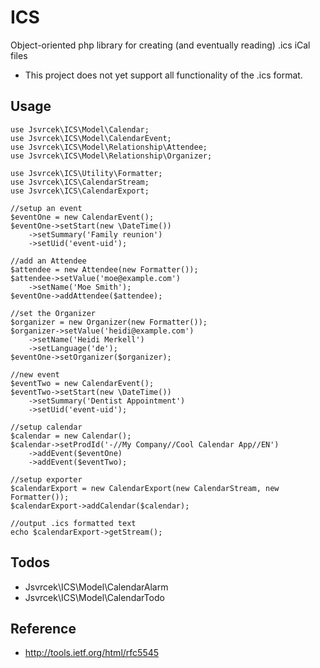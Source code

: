 ICS
===

Object-oriented php library for creating (and eventually reading) .ics iCal files

* This project does not yet support all functionality of the .ics format.

## Usage

	use Jsvrcek\ICS\Model\Calendar;
	use Jsvrcek\ICS\Model\CalendarEvent;
	use Jsvrcek\ICS\Model\Relationship\Attendee;
	use Jsvrcek\ICS\Model\Relationship\Organizer;
	
	use Jsvrcek\ICS\Utility\Formatter;
	use Jsvrcek\ICS\CalendarStream;
	use Jsvrcek\ICS\CalendarExport;
	
	//setup an event
	$eventOne = new CalendarEvent();
	$eventOne->setStart(new \DateTime())
		->setSummary('Family reunion')
		->setUid('event-uid');
		
	//add an Attendee
	$attendee = new Attendee(new Formatter());
	$attendee->setValue('moe@example.com')
		->setName('Moe Smith');
	$eventOne->addAttendee($attendee);
	
	//set the Organizer
	$organizer = new Organizer(new Formatter());
	$organizer->setValue('heidi@example.com')
		->setName('Heidi Merkell')
		->setLanguage('de');
	$eventOne->setOrganizer($organizer);
	
	//new event
	$eventTwo = new CalendarEvent();
	$eventTwo->setStart(new \DateTime())
		->setSummary('Dentist Appointment')
		->setUid('event-uid');
	
	//setup calendar
	$calendar = new Calendar();
	$calendar->setProdId('-//My Company//Cool Calendar App//EN')
		->addEvent($eventOne)
		->addEvent($eventTwo);
	
	//setup exporter
	$calendarExport = new CalendarExport(new CalendarStream, new Formatter());
	$calendarExport->addCalendar($calendar);
	
	//output .ics formatted text
	echo $calendarExport->getStream();

## Todos

* Jsvrcek\ICS\Model\CalendarAlarm
* Jsvrcek\ICS\Model\CalendarTodo

## Reference
 
 * http://tools.ietf.org/html/rfc5545
